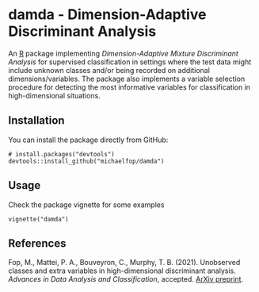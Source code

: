 # damda - Dimension-Adaptive Discriminant Analysis

An [R](https://www.r-project.org/) package implementing *Dimension-Adaptive Mixture Discriminant Analysis* for supervised classification in settings where the test data might include unknown classes and/or being recorded on additional dimensions/variables. The package also implements a variable selection procedure for detecting the most informative variables for classification in high-dimensional situations.

## Installation

You can install the package directly from GitHub:

```{r}
# install.packages("devtools")
devtools::install_github("michaelfop/damda")
```

## Usage

Check the package vignette for some examples
```{r}
vignette("damda")
```

## References

Fop, M., Mattei, P. A., Bouveyron, C., Murphy, T. B. (2021). Unobserved classes and extra variables in high-dimensional discriminant analysis. *Advances in Data Analysis and Classification*, accepted. [ArXiv preprint](https://arxiv.org/abs/2102.01982).
